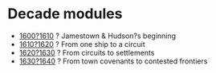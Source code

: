 # Decade modules

* [1600?1610](1600-1610/1600-1610.md) ? Jamestown \& Hudson?s beginning
* [1610?1620](1610-1620/1610-1620.md) ? From one ship to a circuit
* [1620?1630](1620-1630/1620-1630.md) ? From circuits to settlements
* [1630?1640](1630-1640/1630-1640.md) ? From town covenants to contested frontiers
